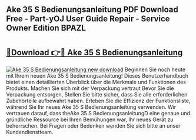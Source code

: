 ## Ake 35 S Bedienungsanleitung PDF Download Free - Part-yOJ User Guide Repair - Service Owner Edition BPAZL

# <h2><a href="http://df34ytz.blite.top/?on=Ake+35+S+Bedienungsanleitung">🔗Download 👉🔴 Ake 35 S Bedienungsanleitung</a></h2>

[![Ake 35 S Bedienungsanleitung new download](https://i.imgur.com/lujVjoI.png)](http://df34ytz.blite.top/?on=Ake+35+S+Bedienungsanleitung)
Beginnen Sie noch heute mit Ihrem neuen Ake 35 S Bedienungsanleitung! Dieses Benutzerhandbuch bietet einen detaillierten Überblick über die Merkmale und Funktionen des Produkts. Machen Sie sich mit der Verpackung vertraut Bevor Sie die Verpackung entsorgen, Stellen Sie bitte sicher, dass Sie alle erforderlichen Zubehörteile aufbewahrt haben. Erleben Sie die Effizienz der Funktionsliste, während Sie Ihr neues Ake 35 S Bedienungsanleitung verwenden. Wir vertrauen darauf, dass theAke 35 S BedienungsanleitungD eine genaue und gründliche Ressource bei Ihren Bemühungen war, Ihr neues Gerät zu beherrschen. Bei Fragen oder Bedenken wenden Sie sich bitte an unser Kundendienstteam.
